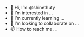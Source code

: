 - 👋 Hi, I’m @shinethuty
- 👀 I’m interested in ...
- 🌱 I’m currently learning ...
- 💞️ I’m looking to collaborate on ...
- 📫 How to reach me ...

<!---
shinethuty/shinethuty is a ✨ special ✨ repository because its `README.md` (this file) appears on your GitHub profile.
You can click the Preview link to take a look at your changes.
--->
